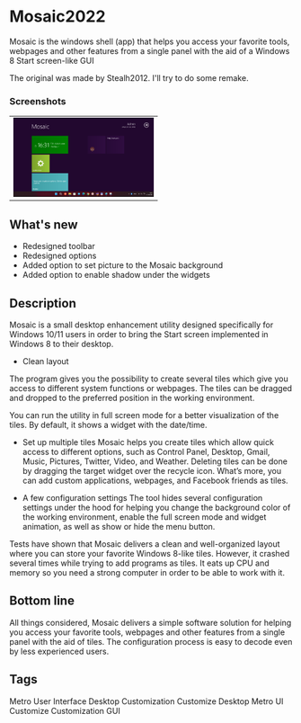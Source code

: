 # Mosaic2022

Mosaic is the windows shell (app) that helps you access your favorite tools, webpages 
and other features from a single panel with the aid of a Windows 8 Start screen-like GUI

The original was made by Stealh2012. I'll try to do some remake.

### Screenshots
<table><tr>
<td> <img src="Images/shot1.png" alt="Drawing" style="width: 250px;"/> </td>
</tr></table>

## What's new
- Redesigned toolbar
- Redesigned options
- Added option to set picture to the Mosaic background
- Added option to enable shadow under the widgets

## Description 
Mosaic is a small desktop enhancement utility designed specifically for Windows 10/11 users 
in order to bring the Start screen implemented in Windows 8 to their desktop.

* Clean layout

The program gives you the possibility to create several tiles which give you access to different system functions or webpages. 
The tiles can be dragged and dropped to the preferred position in the working environment.

You can run the utility in full screen mode for a better visualization of the tiles. By default, it shows a widget with the date/time.

* Set up multiple tiles
Mosaic helps you create tiles which allow quick access to different options, such as Control Panel, Desktop, Gmail, Music, Pictures, Twitter, Video, and Weather. Deleting tiles can be done by dragging the target widget over the recycle icon. What’s more, you can add custom applications, webpages, and Facebook friends as tiles.

* A few configuration settings
The tool hides several configuration settings under the hood for helping you change the background color of the working environment, enable the full screen mode and widget animation, as well as show or hide the menu button.

Tests have shown that Mosaic delivers a clean and well-organized layout where you can store your favorite Windows 8-like tiles. However, it crashed several times while trying to add programs as tiles. It eats up CPU and memory so you need a strong computer in order to be able to work with it.

## Bottom line
All things considered, Mosaic delivers a simple software solution for helping you access your favorite tools, webpages and other features from a single panel with the aid of tiles. The configuration process is easy to decode even by less experienced users.

## Tags
Metro User Interface Desktop Customization Customize Desktop Metro UI Customize Customization GUI